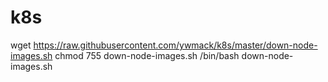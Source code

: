 # k8s
wget https://raw.githubusercontent.com/ywmack/k8s/master/down-node-images.sh
chmod 755 down-node-images.sh
/bin/bash down-node-images.sh
